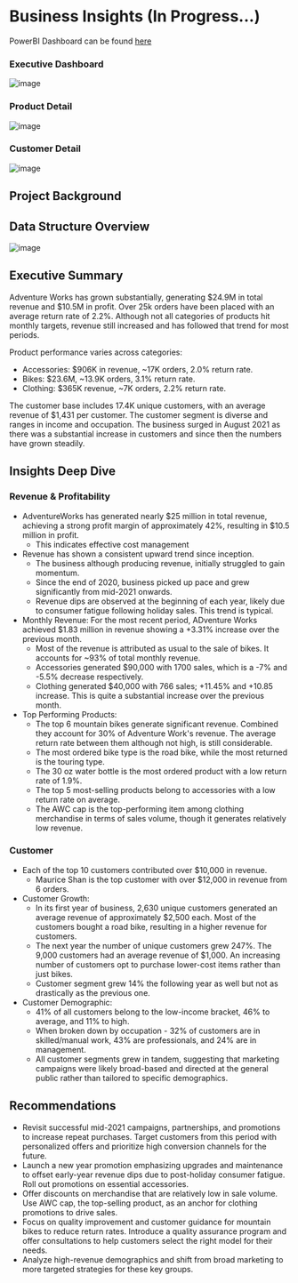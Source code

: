 # Business Insights (In Progress...)

PowerBI Dashboard can be found [here](https://github.com/ziyaanrupani/adventureworks_business_insights/tree/main/dashboard)

### Executive Dashboard
![image](https://github.com/user-attachments/assets/92a41983-970a-4d6e-968d-b0c985819964)

### Product Detail
![image](https://github.com/user-attachments/assets/e2c41009-c400-47e4-b7d4-40877c481a57)

### Customer Detail
![image](https://github.com/user-attachments/assets/a8247ab7-894b-4da4-9c29-d7daababcb96)

## Project Background
## Data Structure Overview

![image](https://github.com/user-attachments/assets/1bbac715-7d87-4267-8567-01676702d7a5)

## Executive Summary
Adventure Works has grown substantially, generating $24.9M in total revenue and $10.5M in profit. Over 25k orders have been placed with an average return rate of 2.2%. Although not all categories of products hit monthly targets, revenue still increased and has followed that trend for most periods. 

Product performance varies across categories:
* Accessories: $906K in revenue, ~17K orders, 2.0% return rate.
* Bikes: $23.6M, ~13.9K orders, 3.1% return rate.
* Clothing: $365K revenue, ~7K orders, 2.2% return rate.

The customer base includes 17.4K unique customers, with an average revenue of $1,431 per customer. The customer segment is diverse and ranges in income and occupation. The business surged in August 2021 as there was a substantial increase in customers and since then the numbers have grown steadily.  

## Insights Deep Dive
### Revenue & Profitability
* AdventureWorks has generated nearly $25 million in total revenue, achieving a strong profit margin of approximately 42%, resulting in $10.5 million in profit.
    * This indicates effective cost management
* Revenue has shown a consistent upward trend since inception.
    * The business although producing revenue, initially struggled to gain momentum.
    * Since the end of 2020, business picked up pace and grew significantly from mid-2021 onwards.
    * Revenue dips are observed at the beginning of each year, likely due to consumer fatigue following holiday sales. This trend is typical.
* Monthly Revenue: For the most recent period, ADventure Works achieved $1.83 million in revenue showing a +3.31% increase over the previous month.
    * Most of the revenue is attributed as usual to the sale of bikes. It accounts for ~93% of total monthly revenue.
    * Accessories generated $90,000 with 1700 sales, which is a -7% and -5.5% decrease respectively.
    * Clothing generated $40,000 with 766 sales; +11.45% and +10.85 increase. This is quite a substantial increase over the previous month.
* Top Performing Products:
    * The top 6 mountain bikes generate significant revenue. Combined they account for 30% of Adventure Work's revenue. The average return rate between them although not high, is still considerable.
    * The most ordered bike type is the road bike, while the most returned is the touring type.   
    * The 30 oz water bottle is the most ordered product with a low return rate of 1.9%.
    * The top 5 most-selling products belong to accessories with a low return rate on average.
    * The AWC cap is the top-performing item among clothing merchandise in terms of sales volume, though it generates relatively low revenue.

### Customer
* Each of the top 10 customers contributed over $10,000 in revenue.
    * Maurice Shan is the top customer with over $12,000 in revenue from 6 orders.
* Customer Growth:
   * In its first year of business, 2,630 unique customers generated an average revenue of approximately $2,500 each. Most of the customers bought a road bike, resulting in a higher revenue for customers.
   * The next year the number of unique customers grew 247%. The 9,000 customers had an average revenue of $1,000. An increasing number of customers opt to purchase lower-cost items rather than just bikes.
   * Customer segment grew 14% the following year as well but not as drastically as the previous one.
* Customer Demographic:
   * 41% of all customers belong to the low-income bracket, 46% to average, and 11% to high.
   * When broken down by occupation - 32% of customers are in skilled/manual work, 43% are professionals, and 24% are in management.
   * All customer segments grew in tandem, suggesting that marketing campaigns were likely broad-based and directed at the general public rather than tailored to specific demographics.

## Recommendations
* Revisit successful mid-2021 campaigns, partnerships, and promotions to increase repeat purchases. Target customers from this period with personalized offers and prioritize high conversion channels for the future. 
* Launch a new year promotion emphasizing upgrades and maintenance to offset early-year revenue dips due to post-holiday consumer fatigue. Roll out promotions on essential accessories.
* Offer discounts on merchandise that are relatively low in sale volume. Use AWC cap, the top-selling product, as an anchor for clothing promotions to drive sales.
* Focus on quality improvement and customer guidance for mountain bikes to reduce return rates. Introduce a quality assurance program and offer consultations to help customers select the right model for their needs.
* Analyze high-revenue demographics and shift from broad marketing to more targeted strategies for these key groups.       


